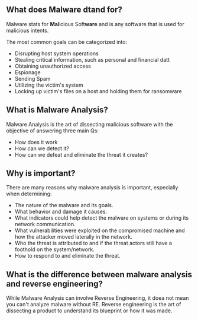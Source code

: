## What does Malware dtand for?

Malware stats for **Mal**icious Soft**ware** and is any software that is used for malicious intents.

The most common goals can be categorized into:

- Disrupting host system operations
- Stealing critical information, such as personal and financial datt
- Obtaining unauthorized access
- Espionage
- Sending Spam
- Utilizing the victim's system
- Locking up victim's files on a host and holding them for ransomware

## What is Malware Analysis?

Malware Analysis is the art of dissecting malicious software with the objective of answering three main Qs:

- How does it work
- How can we detect it?
- How can we defeat and eliminate the threat it creates?

## Why is important?

There are many reasons why malware analysis is important, especially when determining:

- The nature of the malware and its goals.
- What behavior and damage it causes.
- What indicators could help detect the malware on systems or during its network communication.
- What vulnerabilities were exploited on the compromised machine and how the attacker moved laterally in the network.
- Who the threat is attributed to and if the threat actors still have a foothold on the system/network.
- How to respond to and eliminate the threat.

## What is the difference between malware analysis and reverse engineering?

While Malware Analysis can involve Reverse Engineering, it doea not mean you can't analyze malware without RE. Reverse engineering is the art of dissecting a product to understand its blueprint or how it was made.

